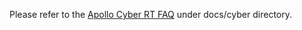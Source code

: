 Please refer to the  [Apollo Cyber RT FAQ](https://github.com/ApolloAuto/apollo/tree/master/docs/cyber/CyberRT_FAQs.md) under docs/cyber directory.
